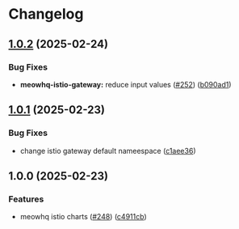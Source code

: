# Changelog

## [1.0.2](https://github.com/sunggun-yu/meowhq-helm-charts/compare/meowhq-istio-gateway-v1.0.1...meowhq-istio-gateway-v1.0.2) (2025-02-24)


### Bug Fixes

* **meowhq-istio-gateway:** reduce input values ([#252](https://github.com/sunggun-yu/meowhq-helm-charts/issues/252)) ([b090ad1](https://github.com/sunggun-yu/meowhq-helm-charts/commit/b090ad198320aeb6986372a43a8a2420b5ea5e82))

## [1.0.1](https://github.com/sunggun-yu/meowhq-helm-charts/compare/meowhq-istio-gateway-v1.0.0...meowhq-istio-gateway-v1.0.1) (2025-02-23)


### Bug Fixes

* change istio gateway default nameespace ([c1aee36](https://github.com/sunggun-yu/meowhq-helm-charts/commit/c1aee360476a0df1079f5e70e596ce5a8bebb48e))

## 1.0.0 (2025-02-23)


### Features

* meowhq istio charts ([#248](https://github.com/sunggun-yu/meowhq-helm-charts/issues/248)) ([c4911cb](https://github.com/sunggun-yu/meowhq-helm-charts/commit/c4911cb001381da1c3ab716b2e997f6d1a3186c2))
